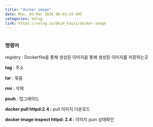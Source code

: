 ```yaml
---
title: "docker image"
date: Mon, 03 Mar 2025 08:03:24 GMT
categories: Velog
link: https://velog.io/@kim_taixi/docker-image
---
```


<p><img alt="" src="https://velog.velcdn.com/images/kim_taixi/post/a15ace88-7c02-4735-96ed-edc51121ee4c/image.png" /></p>
<h3 id="명령어">명령어</h3>
<p>registry : Dockerfile을 통해 생성된 이미지을 통해 생성된 이미지를 저장하는곳 </p>
<p><strong>tag</strong> : 주소 </p>
<p><strong>tar</strong> : 묶음 </p>
<p><strong>rmi</strong> : 삭제</p>
<p><strong>psuh</strong> : 업그레이드</p>
<p><strong>docker pull httpd:2.4 :</strong> pull 이미지 다운로드</p>
<p><strong>docker image inspect httpd: 2.4 :</strong> 이미지 json 상태확인</p>
